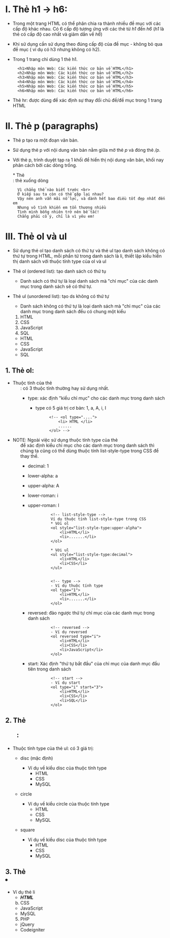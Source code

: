 # I. Thẻ h1 -> h6:
- Trong một trang HTML có thể phân chia ra thành nhiều đề mục với các cấp độ khác nhau. Có 6 cấp độ tương ứng với các  thẻ từ *h1* đến *h6* (*h1* là thẻ có cấp độ cao nhất và giảm dần về *h6*)
- Khi sử dụng cần sử dụng theo đúng cấp độ của đề mục - không bỏ qua đề mục ( ví dụ có h3 nhưng không có h2). 
- Trong 1 trang chỉ dùng 1 thẻ h1.
 
     
        <h1>Nhập môn Web: Các kiến thức cơ bản về HTML</h1>
        <h2>Nhập môn Web: Các kiến thức cơ bản về HTML</h2>
        <h3>Nhập môn Web: Các kiến thức cơ bản về HTML</h3>
        <h4>Nhập môn Web: Các kiến thức cơ bản về HTML</h4>
        <h5>Nhập môn Web: Các kiến thức cơ bản về HTML</h5>
        <h6>Nhập môn Web: Các kiến thức cơ bản về HTML</h6>
  
     
* Thẻ hr:  được dùng để xác định sự thay đổi chủ đề/đề mục trong 1 trang HTML
    
 
# II. Thẻ p (paragraphs)
- Thẻ p tạo ra một đoạn văn bản. 
- Sử dụng thẻ p với nội dung văn bản nằm giữa mở thẻ *p* và đóng thẻ */p*.
- Với thẻ p, trình duyệt tạp ra 1 khối để hiển thị nội dung văn bản, khối nay phân cách bởi các dòng trống.

     <p>
        * Thẻ <br>: thẻ xuống dòng
        
        Vì chẳng thể nào biết trước <br>
        Ở kiếp sau ta còn có thể gặp lại nhau?
        Vậy nên anh vẫn mãi nỗ lực, và dành hết bao điều tốt đẹp nhất đến em
        Nhưng vô tình khiến em tổn thương nhiều
        Tình mình bỗng nhiên trở nên bế tắc!
        Chẳng phải cố ý, chỉ là vì yêu em!

    </p>

# III. Thẻ ol và ul
+ Sử dụng thẻ ol tạo danh sách có thứ tự và thẻ ul tạo danh sách không có thứ tự trong HTML, mỗi phần tử trong danh sách là li, thiết lập kiểu hiển thị danh sách với thuộc tính type của ol và ul
- Thẻ ol (ordered list): tạo danh sách có thứ tụ
    + Danh sách có thứ tự là loại danh sách mà "chỉ mục" của các danh mục trong danh sách sẽ có thứ tự. 
- Thẻ ul (unordered list): tạo ds không có thứ tự
    + Danh sách không có thứ tự là loại danh sách mà "chỉ mục" của các danh mục trong danh sách đều có chung một kiểu

    <ol>
        <li>HTML</li>
        <li>CSS</li>
        <li>JavaScript</li>
        <li>SQL</li>
    </ol>

    <ul>
        <li>HTML</li>
        <li>CSS</li>
        <li>JavaScript</li>
        <li>SQL</li>
    </ul>


## 1. Thẻ ol:
- Thuộc tính của thẻ <ol>: có 3 thuộc tính thường hay sử dụng nhất.
    + type: xác định "kiểu chỉ mục" cho các danh mục trong danh sách
        - type có 5 giá trị cơ bản: 1, a, A, i, I

                    <!-- <ol type="....">
                        <li> HTML </li>
                        ......
                    </ol> -->

* NOTE: Ngoài việc sử dụng thuộc tính type của thẻ <ol> để xác định kiểu chỉ mục cho các danh mục trong danh sách thì chúng ta cũng có thể dùng thuộc tính list-style-type trong CSS để thay thế.
    - decimal: 1
    - lower-alpha: a
    - upper-alpha: A
    - lower-roman: i
    - upper-roman: I
                    
                    <!-- list-style-type -->
                    Ví dụ thuộc tính list-style-type trong CSS
                    * Với ol
                    <ol style="list-style-type:upper-alpha">
                        <li>HTML</li>
                        <li>.......</li>
                    </ol>

                    * Với ul
                    <ul style="list-style-type:decimal">
                        <li>HTML</li>
                        <li>CSS</li>
                    </ul>
                    

                    <!-- type -->
                    - Ví dụ thuộc tính type
                    <ol type="1">
                        <li>HTML</li>
                        <li>.......</li>
                    </ol>
                
                
    + reversed: đảo ngược thứ tự chỉ mục của các danh mục trong danh sách
                
                    <!-- reversed -->
                    - Ví dụ reversed
                    <ol reversed type="i">
                        <li>HTML</li>
                        <li>CSS</li>
                        <li>JavaScript</li>
                    </ol>
    
    + start: Xác định "thứ tự bắt đầu" của chỉ mục của danh mục đầu tiên trong danh sách
                
                    <!-- start -->
                    - Ví dụ start
                    <ol type="i" start="3">
                        <li>HTML</li>
                        <li>CSS</li>
                        <li>SQL</li>
                    </ol>
        
## 2. Thẻ <ul>:
- Thuộc tính type của thẻ ul: có 3 giá trị: 
    + disc (mặc định)
                
        - Ví dụ về kiểu disc của thuộc tính type
                    <ul >
                        <li>HTML</li>
                        <li>CSS</li>
                        <li>MySQL</li>
                    </ul>
                
    + circle 
                    
        - Ví dụ về kiểu circle của thuộc tính type
                    <ul type="circle">
                        <li>HTML</li>
                        <li>CSS</li>
                        <li>MySQL</li>
                    </ul>
                
    + square
                    
        - Ví dụ về kiểu disc của thuộc tính type
                    <ul type="square">
                        <li>HTML</li>
                        <li>CSS</li>
                        <li>MySQL</li>
                    </ul>


## 3. Thẻ <li>
- Ví dụ thẻ li
        <ul>
            <li><b><i>HTML</i></b></li>
            <li type="a">CSS</li>
            <li>JavaScript</li>
            <li>MySQL</li>
            <li type="1">PHP</li>
            <li>jQuery</li>
            <li type="circle">Codeigniter</li>
         </ul>